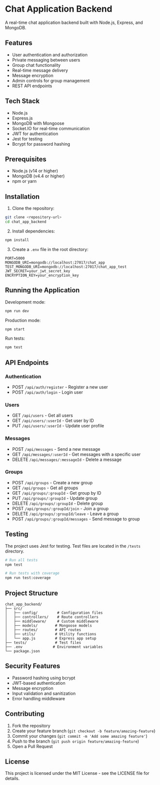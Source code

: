 # Chat Application Backend

A real-time chat application backend built with Node.js, Express, and MongoDB.

## Features

- User authentication and authorization
- Private messaging between users
- Group chat functionality
- Real-time message delivery
- Message encryption
- Admin controls for group management
- REST API endpoints

## Tech Stack

- Node.js
- Express.js
- MongoDB with Mongoose
- Socket.IO for real-time communication
- JWT for authentication
- Jest for testing
- Bcrypt for password hashing

## Prerequisites

- Node.js (v14 or higher)
- MongoDB (v4.4 or higher)
- npm or yarn

## Installation

1. Clone the repository:
```bash
git clone <repository-url>
cd chat_app_backend
```

2. Install dependencies:
```bash
npm install
```

3. Create a `.env` file in the root directory:
```env
PORT=5000
MONGODB_URI=mongodb://localhost:27017/chat_app
TEST_MONGODB_URI=mongodb://localhost:27017/chat_app_test
JWT_SECRET=your_jwt_secret_key
ENCRYPTION_KEY=your_encryption_key
```

## Running the Application

Development mode:
```bash
npm run dev
```

Production mode:
```bash
npm start
```

Run tests:
```bash
npm test
```

## API Endpoints

### Authentication
- POST `/api/auth/register` - Register a new user
- POST `/api/auth/login` - Login user

### Users
- GET `/api/users` - Get all users
- GET `/api/users/:userId` - Get user by ID
- PUT `/api/users/:userId` - Update user profile

### Messages
- POST `/api/messages` - Send a new message
- GET `/api/messages/:userId` - Get messages with a specific user
- DELETE `/api/messages/:messageId` - Delete a message

### Groups
- POST `/api/groups` - Create a new group
- GET `/api/groups` - Get all groups
- GET `/api/groups/:groupId` - Get group by ID
- PUT `/api/groups/:groupId` - Update group
- DELETE `/api/groups/:groupId` - Delete group
- POST `/api/groups/:groupId/join` - Join a group
- DELETE `/api/groups/:groupId/leave` - Leave a group
- POST `/api/groups/:groupId/messages` - Send message to group

## Testing

The project uses Jest for testing. Test files are located in the `/tests` directory.

```bash
# Run all tests
npm test

# Run tests with coverage
npm run test:coverage
```

## Project Structure

```
chat_app_backend/
├── src/
│   ├── config/         # Configuration files
│   ├── controllers/    # Route controllers
│   ├── middleware/     # Custom middleware
│   ├── models/        # Mongoose models
│   ├── routes/        # API routes
│   ├── utils/         # Utility functions
│   └── app.js         # Express app setup
├── tests/             # Test files
├── .env              # Environment variables
└── package.json
```

## Security Features

- Password hashing using bcrypt
- JWT-based authentication
- Message encryption
- Input validation and sanitization
- Error handling middleware

## Contributing

1. Fork the repository
2. Create your feature branch (`git checkout -b feature/amazing-feature`)
3. Commit your changes (`git commit -m 'Add some amazing feature'`)
4. Push to the branch (`git push origin feature/amazing-feature`)
5. Open a Pull Request

## License

This project is licensed under the MIT License - see the LICENSE file for details.